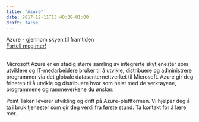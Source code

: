 ```yaml
---
title: "Azure"
date: 2017-12-11T13:40:38+01:00
draft: false
---
```


<div class="row splash w-azure" style="margin-bottom:2rem">
    <div class="col-12 splash-wrapper">
        <div class="splash-slogan">Azure - gjennom skyen til framtiden 
        </div>
        <a class="btn btn-primary" href="/contact/" role="button">Fortell meg mer!</a> 
    </div>
</div>

<div class="row">
    <div class="col-12">
        <p class="lead">Microsoft Azure er en stadig større samling av integrerte skytjenester som utviklere og IT-medarbeidere bruker til å utvikle, distribuere og administrere programmer via det globale datasenternettverket til Microsoft. Azure gir deg friheten til å utvikle og distribuere hvor som helst med de verktøyene, programmene og rammeverkene du ønsker.</p>
        <p class="lead">Point Taken leverer utvikling og drift på Azure-plattformen. Vi hjelper deg å ta i bruk tjenester som gir deg verdi fra første stund.
Ta kontakt for å lære mer.</p>        
    </div>
</div>
